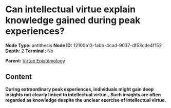 # Can intellectual virtue explain knowledge gained during peak experiences?

**Node Type:** antithesis
**Node ID:** 12100a13-fabb-4cad-9037-df53cde4f152
**Depth:** 2
**Terminal:** No

**Parent:** [Virtue Epistemology](virtue-epistemology.md)

## Content

**During extraordinary peak experiences, individuals might gain deep insights not clearly linked to intellectual virtue.**, **Such insights are often regarded as knowledge despite the unclear exercise of intellectual virtue.**
